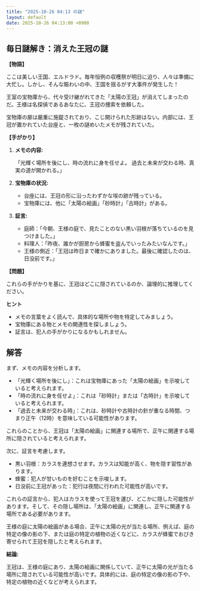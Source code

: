 ```yaml
---
title: "2025-10-26 04:13 の謎"
layout: default
date: 2025-10-26 04:13:00 +0900
---
```

## 毎日謎解き：消えた王冠の謎

**【物語】**

ここは美しい王国、エルドラド。毎年恒例の収穫祭が明日に迫り、人々は準備に大忙し。しかし、そんな賑わいの中、王国を揺るがす大事件が発生した！

王室の宝物庫から、代々受け継がれてきた「太陽の王冠」が消えてしまったのだ。王様は名探偵であるあなたに、王冠の捜索を依頼した。

宝物庫の扉は厳重に施錠されており、こじ開けられた形跡はない。内部には、王冠が置かれていた台座と、一枚の謎めいたメモが残されていた。

**【手がかり】**

1.  **メモの内容:**

    「光輝く場所を後にし、時の流れに身を任せよ。
    過去と未来が交わる時、真実の道が開かれる。」

2.  **宝物庫の状況:**

    *   台座には、王冠の形に沿ったわずかな埃の跡が残っている。
    *   宝物庫には、他に「太陽の絵画」「砂時計」「古時計」がある。

3.  **証言:**

    *   庭師：「今朝、王様の庭で、見たことのない黒い羽根が落ちているのを見つけました。」
    *   料理人：「昨夜、誰かが厨房から蜂蜜を盗んでいったみたいなんです。」
    *   王様の側近：「王冠は昨日まで確かにありました。最後に確認したのは、日没前です。」

**【問題】**

これらの手がかりを基に、王冠はどこに隠されているのか、論理的に推理してください。

**ヒント**

*   メモの言葉をよく読んで、具体的な場所や物を特定してみましょう。
*   宝物庫にある物とメモの関連性を探しましょう。
*   証言は、犯人の手がかりになるかもしれません。

## 解答

まず、メモの内容を分析します。

*   「光輝く場所を後にし」：これは宝物庫にあった「太陽の絵画」を示唆していると考えられます。
*   「時の流れに身を任せよ」：これは「砂時計」または「古時計」を示唆していると考えられます。
*   「過去と未来が交わる時」：これは、砂時計や古時計の針が重なる時間、つまり正午（12時）を意味している可能性があります。

これらのことから、王冠は「太陽の絵画」に関連する場所で、正午に関連する場所に隠されていると考えられます。

次に、証言を考慮します。

*   黒い羽根：カラスを連想させます。カラスは知能が高く、物を隠す習性があります。
*   蜂蜜：犯人が甘いものを好むことを示唆します。
*   日没前に王冠があった：犯行は夜間に行われた可能性が高いです。

これらの証言から、犯人はカラスを使って王冠を運び、どこかに隠した可能性があります。そして、その隠し場所は、「太陽の絵画」に関連し、正午に関連する場所である必要があります。

王様の庭に太陽の絵画がある場合、正午に太陽の光が当たる場所、例えば、庭の特定の像の影の下、または庭の特定の植物の近くなどに、カラスが蜂蜜でおびき寄せられて王冠を隠したと考えられます。

**結論:**

王冠は、王様の庭にあり、太陽の絵画に関係していて、正午に太陽の光が当たる場所に隠されている可能性が高いです。具体的には、庭の特定の像の影の下や、特定の植物の近くなどが考えられます。
